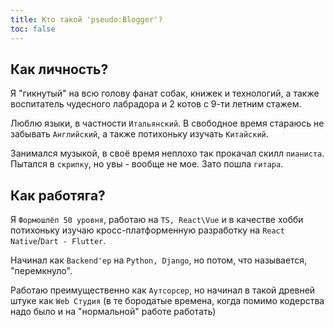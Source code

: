 ```yaml
---
title: Кто такой 'pseudo:Blogger'?
toc: false
---
```


## Как личность?

Я "гикнутый" на всю голову фанат собак, книжек и технологий, а также
воспитатель чудесного лабрадора и 2 котов с 9-ти летним стажем.

Люблю языки, в частности `Итальянский`. В свободное время
стараюсь не забывать `Английский`, а также потихоньку изучать `Китайский`.

Занимался музыкой, в своё время неплохо так прокачал скилл `пианиста`. Пытался
в `скрипку`, но увы - вообще не мое. Зато пошла `гитара`.

## Как работяга?

Я `Формошлёп 50 уровня`, работаю на `TS, React\Vue` и в качестве хобби
потихоньку изучаю кросс-платформенную разработку на `React Native`/`Dart - Flutter`.

Начинал как `Backend'ер` на `Python, Django`, но потом, что называется, "перемкнуло".

Работаю преимущественно как `Аутсорсер`, но начинал в такой древней штуке как
`Web Студия`
(в те бородатые времена, когда помимо кодерства надо было и на "нормальной" работе работать)
